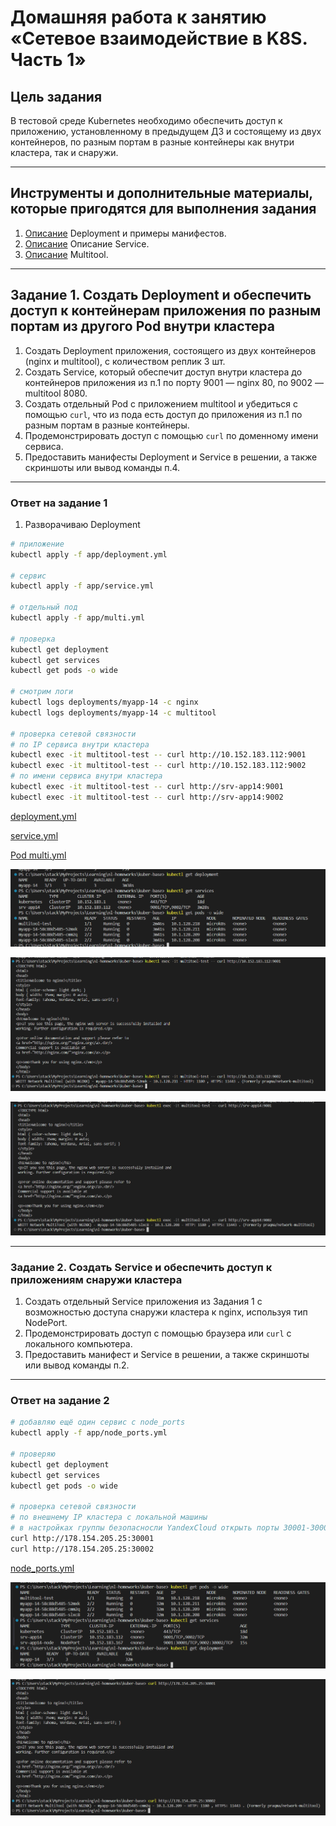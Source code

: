 # Домашняя работа к занятию «Сетевое взаимодействие в K8S. Часть 1»

## Цель задания

В тестовой среде Kubernetes необходимо обеспечить доступ к приложению, установленному в предыдущем ДЗ и состоящему из двух контейнеров, по разным портам в разные контейнеры как внутри кластера, так и снаружи.

------

## Инструменты и дополнительные материалы, которые пригодятся для выполнения задания

1. [Описание](https://kubernetes.io/docs/concepts/workloads/controllers/deployment/) Deployment и примеры манифестов.
2. [Описание](https://kubernetes.io/docs/concepts/services-networking/service/) Описание Service.
3. [Описание](https://github.com/wbitt/Network-MultiTool) Multitool.

------

## Задание 1. Создать Deployment и обеспечить доступ к контейнерам приложения по разным портам из другого Pod внутри кластера

1. Создать Deployment приложения, состоящего из двух контейнеров (nginx и multitool), с количеством реплик 3 шт.
2. Создать Service, который обеспечит доступ внутри кластера до контейнеров приложения из п.1 по порту 9001 — nginx 80, по 9002 — multitool 8080.
3. Создать отдельный Pod с приложением multitool и убедиться с помощью `curl`, что из пода есть доступ до приложения из п.1 по разным портам в разные контейнеры.
4. Продемонстрировать доступ с помощью `curl` по доменному имени сервиса.
5. Предоставить манифесты Deployment и Service в решении, а также скриншоты или вывод команды п.4.

------

### Ответ на задание 1

1. Разворачиваю Deployment

```bash
# приложение
kubectl apply -f app/deployment.yml

# сервис
kubectl apply -f app/service.yml

# отдельный под
kubectl apply -f app/multi.yml

# проверка
kubectl get deployment
kubectl get services
kubectl get pods -o wide

# смотрим логи
kubectl logs deployments/myapp-14 -c nginx
kubectl logs deployments/myapp-14 -c multitool

# проверка сетевой связности
# по IP сервиса внутри кластера
kubectl exec -it multitool-test -- curl http://10.152.183.112:9001
kubectl exec -it multitool-test -- curl http://10.152.183.112:9002
# по имени сервиса внутри кластера
kubectl exec -it multitool-test -- curl http://srv-app14:9001
kubectl exec -it multitool-test -- curl http://srv-app14:9002

```

[deployment.yml](./app/deployment.yml)

[service.yml](./app/service.yml)

[Pod multi.yml](./app/multi.yml)

![screen](./screen/Screenshot2024-06-16_202335.png)

![screen](./screen/Screenshot2024-06-16_203707.png)

![screen](./screen/Screenshot2024-06-16_204957.png)

------

### Задание 2. Создать Service и обеспечить доступ к приложениям снаружи кластера

1. Создать отдельный Service приложения из Задания 1 с возможностью доступа снаружи кластера к nginx, используя тип NodePort.
2. Продемонстрировать доступ с помощью браузера или `curl` с локального компьютера.
3. Предоставить манифест и Service в решении, а также скриншоты или вывод команды п.2.

------

### Ответ на задание 2

```bash
# добавляю ещё один сервис с node_ports
kubectl apply -f app/node_ports.yml

# проверяю
kubectl get deployment
kubectl get services
kubectl get pods -o wide

# проверка сетевой связности
# по внешнему IP кластера с локальной машины
# в настройках группы безопасносли YandexCloud открыть порты 30001-30002
curl http://178.154.205.25:30001
curl http://178.154.205.25:30002

```

[node_ports.yml](./app/node_ports.yml)

![screen](./screen/Screenshot2024-06-16_210341.png)

![screen](./screen/Screenshot2024-06-16_210657.png)

